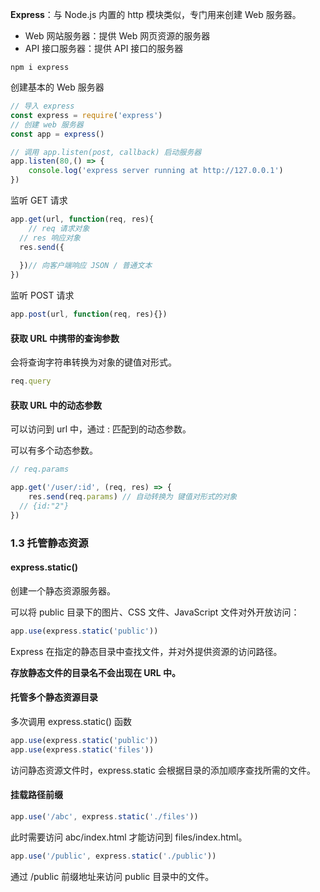 **Express**：与 Node.js 内置的 http 模块类似，专门用来创建 Web 服务器。

- Web 网站服务器：提供 Web 网页资源的服务器
- API 接口服务器：提供 API 接口的服务器

```
npm i express
```



创建基本的 Web 服务器

```js
// 导入 express
const express = require('express')
// 创建 web 服务器
const app = express()

// 调用 app.listen(post, callback) 启动服务器
app.listen(80,() => {
	console.log('express server running at http://127.0.0.1')	
}) 

```

监听 GET 请求

```js
app.get(url, function(req, res){
	// req 请求对象
  // res 响应对象
  res.send({
    
  })// 向客户端响应 JSON / 普通文本
})
```

监听 POST 请求

```js
app.post(url, function(req, res){})
```



#### 获取 URL 中携带的查询参数

会将查询字符串转换为对象的键值对形式。

```js
req.query 
```



#### 获取 URL 中的动态参数

可以访问到 url 中，通过 : 匹配到的动态参数。

可以有多个动态参数。

```js
// req.params

app.get('/user/:id', (req, res) => {
	res.send(req.params) // 自动转换为 键值对形式的对象
  // {id:"2"}
})
```

### 1.3 托管静态资源

#### express.static()

创建一个静态资源服务器。

可以将 public 目录下的图片、CSS 文件、JavaScript 文件对外开放访问：

```js
app.use(express.static('public'))
```

Express 在指定的静态目录中查找文件，并对外提供资源的访问路径。

**存放静态文件的目录名不会出现在 URL 中。**



#### 托管多个静态资源目录

多次调用 express.static() 函数

```js
app.use(express.static('public'))
app.use(express.static('files'))
```

访问静态资源文件时，express.static 会根据目录的添加顺序查找所需的文件。



#### 挂载路径前缀

```js
app.use('/abc', express.static('./files'))
```

此时需要访问 abc/index.html 才能访问到 files/index.html。

```js
app.use('/public', express.static('./public'))
```

通过 /public 前缀地址来访问 public 目录中的文件。